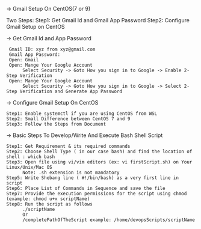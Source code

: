 -> Gmail Setup On CentOS(7 or 9)

   Two Steps:
     Step1: Get Gmail Id and Gmail App Password
     Step2: Configure Gmail Setup on CentOS

-> Get Gmail Id and App Password

     Gmail ID: xyz from xyz@gmail.com
     Gmail App Password:
     Open: Gmail 
     Open: Mange Your Google Account
          Select Security -> Goto How you sign in to Google -> Enable 2-Step Verification
     Open: Mange Your Google Account
          Select Security -> Goto How you sign in to Google -> Select 2-Step Verification and Generate App Password

-> Configure Gmail Setup On CentOS

    Step1: Enable systemctl if you are using CentOS from WSL
    Step2: Small Difference between CentOS 7 and 9
    Step3: Follow the Steps from Document
   
-> Basic Steps To Develop/Write And Execute Bash Shell Script
    
    Step1: Get Requirement & its required commands
    Step2: Choose Shell Type ( in our case bash) and find the location of shell : which bash
    Step3: Open file using vi/vim editors (ex: vi firstScript.sh) on Your Linux/Unix/Mac OS
          Note: .sh extension is not mandatory 
    Step5: Write Shebang line ( #!/bin/bash) as a very first line in script
    Step6: Place List of Commands in Sequence and save the file
    Step7: Provide the execution permissions for the script using chmod (example: chmod u+x scriptName)
    Step8: Run the script as follows
          ./scriptName
          Or
          /completePathOfTheScript example: /home/devopsScripts/scriptName
     